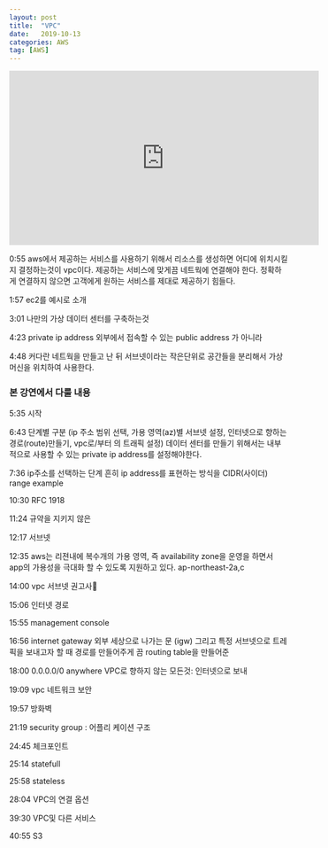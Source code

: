 ```yaml
---
layout: post
title:  "VPC"
date:   2019-10-13
categories: AWS
tag: [AWS]
---
```



<iframe width="560" height="315" src="https://www.youtube.com/embed/R1UWYQYTPKo" frameborder="0" allow="accelerometer; autoplay; encrypted-media; gyroscope; picture-in-picture" allowfullscreen></iframe>

0:55 aws에서 제공하는 서비스를 사용하기 위해서 리소스를 생성하면 어디에 위치시킬지 결정하는것이 vpc이다.  제공하는 서비스에 맞게끔 네트웍에 연결해야 한다. 정확하게 연결하지 않으면 고객에게 원하는 서비스를 제대로 제공하기 힘들다. 

1:57 ec2를 예시로 소개

3:01 나만의 가상 데이터 센터를 구축하는것 

4:23 private ip address 외부에서 접속할 수 있는 public address 가 아니라 

4:48 커다란 네트웍을 만들고 난 뒤 서브넷이라는 작은단위로 공간들을 분리해서 가상머신을 위치하여  사용한다. 

### 본 강연에서 다룰 내용
5:35 시작

6:43 단계별 구분 (ip 주소 범위 선택, 가용 영역(az)별 서브넷 설정, 인터넷으로 향하는 경로(route)만들기, vpc로/부터 의 트래픽 설정)
데이터 센터를 만들기 위해서는 내부적으로 사용할 수 있는 private ip address를 설정해야한다.

7:36 ip주소를 선택하는 단계 
흔히 ip address를 표현하는 방식을 CIDR(사이더) range example

10:30 RFC 1918

11:24 규약을 지키지 않은 

12:17 서브넷

12:35 aws는 리젼내에 복수개의 가용 영역, 즉 availability zone을 운영을 하면서 app의 가용성을 극대화 할 수 있도록 지원하고 있다. ap-northeast-2a,c

14:00 vpc 서브넷 권고사

15:06 인터넷 경로

15:55 management console

16:56 internet gateway 외부 세상으로 나가는 문 (igw)
그리고 특정 서브넷으로 트레픽을 보내고자 할 때 경로를 만들어주게 끔 routing table을 만들어준

18:00 0.0.0.0/0 anywhere VPC로 향하지 않는 모든것: 인터넷으로 보내

19:09 vpc 네트워크 보안

19:57 방화벽

21:19 security group : 어플리 케이션 구조 

24:45 체크포인트 

25:14 statefull

25:58 stateless

28:04 VPC의 연결 옵션


39:30 VPC및 다른 서비스

40:55 S3
